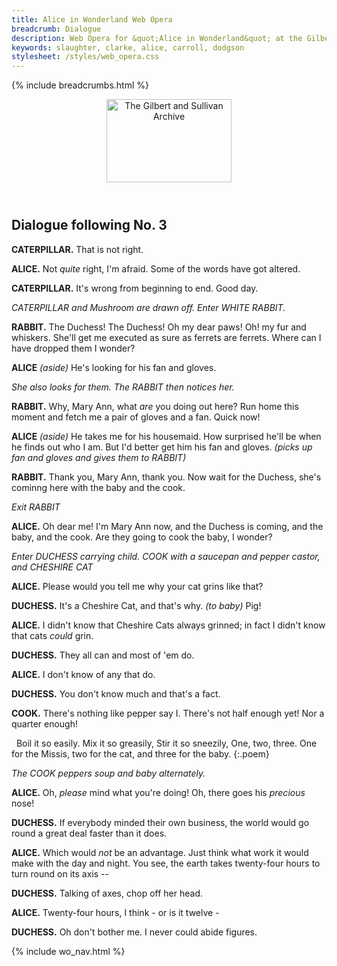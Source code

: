 ```yaml
---
title: Alice in Wonderland Web Opera
breadcrumb: Dialogue
description: Web Opera for &quot;Alice in Wonderland&quot; at the Gilbert and Sullivan Archive
keywords: slaughter, clarke, alice, carroll, dodgson
stylesheet: /styles/web_opera.css
---
```


{% include breadcrumbs.html %}
<header>
    <a href="../../index.html"><img src="https://gsarchive.net/layout/images/logo3sm.jpg" alt="The Gilbert and Sullivan Archive" width="200" height="133" border="0"></a>
    <div class=titlecard style="background-color: #ffffcc; background-image: url(../graphics/title.gif)" title="Alice in Wonderland"></div>
</header>

## Dialogue following No. 3

**CATERPILLAR.** That is not right.

**ALICE.** Not *quite* right, I'm afraid. Some of the words have got altered.

**CATERPILLAR.** It's wrong from beginning to end. Good day.

*CATERPILLAR and Mushroom are drawn off. Enter WHITE RABBIT.*

**RABBIT.** The Duchess! The Duchess! Oh my dear paws! Oh! my fur and whiskers. She'll get me
executed as sure as ferrets are ferrets. Where can I have dropped them I wonder?

**ALICE** *(aside)* He's looking for his fan and gloves.

*She also looks for them. The RABBIT then notices her.*

**RABBIT.** Why, Mary Ann, what *are* you doing out here? Run home this moment and fetch me a pair of gloves and a fan. Quick now!

**ALICE** *(aside)* He takes me for his housemaid. How surprised he'll be when he finds out who I am. But I'd better get him his fan and gloves.
*(picks up fan and gloves and gives them to RABBIT)*

**RABBIT.** Thank you, Mary Ann, thank you. Now wait for the Duchess, she's cominng here with the baby and the cook.

*Exit RABBIT*

**ALICE.** Oh dear me! I'm Mary Ann now, and the Duchess is coming, and the baby, and the cook. Are they going to cook the baby, I wonder?

*Enter DUCHESS carrying child. COOK with a saucepan and pepper castor, and CHESHIRE CAT*

**ALICE.** Please would you tell me why your cat grins like that?

**DUCHESS.** It's a Cheshire Cat, and that's why. *(to baby)* Pig!

**ALICE.** I didn't know that Cheshire Cats always grinned; in fact I didn't know that cats *could* grin.

**DUCHESS.** They all can and most of 'em do.

**ALICE.** I don't know of any that do.

**DUCHESS.** You don't know much and that's a fact.

**COOK.** There's nothing like pepper say I. There's not half enough yet! Nor a quarter enough!

   &nbsp;
   Boil it so easily.
   Mix it so greasily,
   Stir it so sneezily,
     One, two, three.
   One for the Missis, two for the cat, and three for the baby.
{:.poem}

*The COOK peppers soup and baby alternately.*

**ALICE.** Oh, *please* mind what you're doing! Oh, there goes his *precious* nose!

**DUCHESS.** If everybody minded their own business, the world would go round a great deal faster than it does.

**ALICE.** Which would *not* be an advantage. Just think what work it would make with the day and night.
You see, the earth takes twenty-four hours to turn round on its axis --

**DUCHESS.** Talking of axes, chop off her head.

**ALICE.** Twenty-four hours, I think - or is it twelve -

**DUCHESS.** Oh don't bother me. I never could abide figures.

{% include wo_nav.html %}
